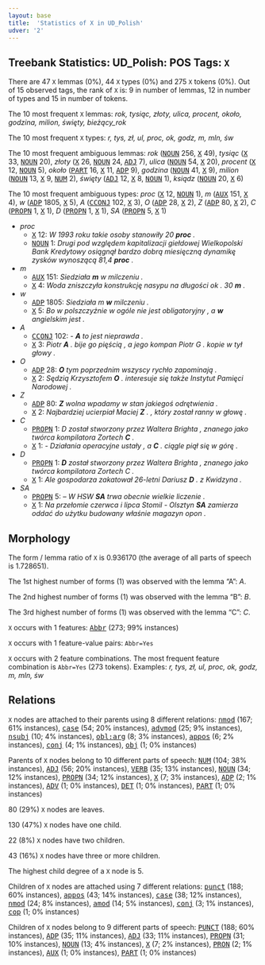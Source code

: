 ```yaml
---
layout: base
title:  'Statistics of X in UD_Polish'
udver: '2'
---
```


## Treebank Statistics: UD_Polish: POS Tags: `X`

There are 47 `X` lemmas (0%), 44 `X` types (0%) and 275 `X` tokens (0%).
Out of 15 observed tags, the rank of `X` is: 9 in number of lemmas, 12 in number of types and 15 in number of tokens.

The 10 most frequent `X` lemmas: <em>rok, tysiąc, złoty, ulica, procent, około, godzina, milion, święty, bieżący_rok</em>

The 10 most frequent `X` types:  <em>r, tys, zł, ul, proc, ok, godz, m, mln, św</em>

The 10 most frequent ambiguous lemmas: <em>rok</em> (<tt><a href="pl-pos-NOUN.html">NOUN</a></tt> 256, <tt><a href="pl-pos-X.html">X</a></tt> 49), <em>tysiąc</em> (<tt><a href="pl-pos-X.html">X</a></tt> 33, <tt><a href="pl-pos-NOUN.html">NOUN</a></tt> 20), <em>złoty</em> (<tt><a href="pl-pos-X.html">X</a></tt> 26, <tt><a href="pl-pos-NOUN.html">NOUN</a></tt> 24, <tt><a href="pl-pos-ADJ.html">ADJ</a></tt> 7), <em>ulica</em> (<tt><a href="pl-pos-NOUN.html">NOUN</a></tt> 54, <tt><a href="pl-pos-X.html">X</a></tt> 20), <em>procent</em> (<tt><a href="pl-pos-X.html">X</a></tt> 12, <tt><a href="pl-pos-NOUN.html">NOUN</a></tt> 5), <em>około</em> (<tt><a href="pl-pos-PART.html">PART</a></tt> 16, <tt><a href="pl-pos-X.html">X</a></tt> 11, <tt><a href="pl-pos-ADP.html">ADP</a></tt> 9), <em>godzina</em> (<tt><a href="pl-pos-NOUN.html">NOUN</a></tt> 41, <tt><a href="pl-pos-X.html">X</a></tt> 9), <em>milion</em> (<tt><a href="pl-pos-NOUN.html">NOUN</a></tt> 13, <tt><a href="pl-pos-X.html">X</a></tt> 9, <tt><a href="pl-pos-NUM.html">NUM</a></tt> 2), <em>święty</em> (<tt><a href="pl-pos-ADJ.html">ADJ</a></tt> 12, <tt><a href="pl-pos-X.html">X</a></tt> 8, <tt><a href="pl-pos-NOUN.html">NOUN</a></tt> 1), <em>ksiądz</em> (<tt><a href="pl-pos-NOUN.html">NOUN</a></tt> 20, <tt><a href="pl-pos-X.html">X</a></tt> 6)

The 10 most frequent ambiguous types:  <em>proc</em> (<tt><a href="pl-pos-X.html">X</a></tt> 12, <tt><a href="pl-pos-NOUN.html">NOUN</a></tt> 1), <em>m</em> (<tt><a href="pl-pos-AUX.html">AUX</a></tt> 151, <tt><a href="pl-pos-X.html">X</a></tt> 4), <em>w</em> (<tt><a href="pl-pos-ADP.html">ADP</a></tt> 1805, <tt><a href="pl-pos-X.html">X</a></tt> 5), <em>A</em> (<tt><a href="pl-pos-CCONJ.html">CCONJ</a></tt> 102, <tt><a href="pl-pos-X.html">X</a></tt> 3), <em>O</em> (<tt><a href="pl-pos-ADP.html">ADP</a></tt> 28, <tt><a href="pl-pos-X.html">X</a></tt> 2), <em>Z</em> (<tt><a href="pl-pos-ADP.html">ADP</a></tt> 80, <tt><a href="pl-pos-X.html">X</a></tt> 2), <em>C</em> (<tt><a href="pl-pos-PROPN.html">PROPN</a></tt> 1, <tt><a href="pl-pos-X.html">X</a></tt> 1), <em>D</em> (<tt><a href="pl-pos-PROPN.html">PROPN</a></tt> 1, <tt><a href="pl-pos-X.html">X</a></tt> 1), <em>SA</em> (<tt><a href="pl-pos-PROPN.html">PROPN</a></tt> 5, <tt><a href="pl-pos-X.html">X</a></tt> 1)


* <em>proc</em>
  * <tt><a href="pl-pos-X.html">X</a></tt> 12: <em>W 1993 roku takie osoby stanowiły 20 <b>proc</b> .</em>
  * <tt><a href="pl-pos-NOUN.html">NOUN</a></tt> 1: <em>Drugi pod względem kapitalizacji giełdowej Wielkopolski Bank Kredytowy osiągnął bardzo dobrą miesięczną dynamikę zysków wynoszącą 81,4 <b>proc</b> .</em>
* <em>m</em>
  * <tt><a href="pl-pos-AUX.html">AUX</a></tt> 151: <em>Siedziała <b>m</b> w milczeniu .</em>
  * <tt><a href="pl-pos-X.html">X</a></tt> 4: <em>Woda zniszczyła konstrukcję nasypu na długości ok . 30 <b>m</b> .</em>
* <em>w</em>
  * <tt><a href="pl-pos-ADP.html">ADP</a></tt> 1805: <em>Siedziała m <b>w</b> milczeniu .</em>
  * <tt><a href="pl-pos-X.html">X</a></tt> 5: <em>Bo w polszczyźnie w ogóle nie jest obligatoryjny , a <b>w</b> angielskim jest .</em>
* <em>A</em>
  * <tt><a href="pl-pos-CCONJ.html">CCONJ</a></tt> 102: <em>- <b>A</b> to jest nieprawda .</em>
  * <tt><a href="pl-pos-X.html">X</a></tt> 3: <em>Piotr <b>A</b> . bije go pięścią , a jego kompan Piotr G . kopie w tył głowy .</em>
* <em>O</em>
  * <tt><a href="pl-pos-ADP.html">ADP</a></tt> 28: <em><b>O</b> tym poprzednim wszyscy rychło zapominają .</em>
  * <tt><a href="pl-pos-X.html">X</a></tt> 2: <em>Sędzią Krzysztofem <b>O</b> . interesuje się także Instytut Pamięci Narodowej .</em>
* <em>Z</em>
  * <tt><a href="pl-pos-ADP.html">ADP</a></tt> 80: <em><b>Z</b> wolna wpadamy w stan jakiegoś odrętwienia .</em>
  * <tt><a href="pl-pos-X.html">X</a></tt> 2: <em>Najbardziej ucierpiał Maciej <b>Z</b> . , który został ranny w głowę .</em>
* <em>C</em>
  * <tt><a href="pl-pos-PROPN.html">PROPN</a></tt> 1: <em>D został stworzony przez Waltera Brighta , znanego jako twórca kompilatora Zortech <b>C</b> .</em>
  * <tt><a href="pl-pos-X.html">X</a></tt> 1: <em>- Działania operacyjne ustały , a <b>C</b> . ciągle piął się w górę .</em>
* <em>D</em>
  * <tt><a href="pl-pos-PROPN.html">PROPN</a></tt> 1: <em><b>D</b> został stworzony przez Waltera Brighta , znanego jako twórca kompilatora Zortech C .</em>
  * <tt><a href="pl-pos-X.html">X</a></tt> 1: <em>Ale gospodarza zakatował 26-letni Dariusz <b>D</b> . z Kwidzyna .</em>
* <em>SA</em>
  * <tt><a href="pl-pos-PROPN.html">PROPN</a></tt> 5: <em>– W HSW <b>SA</b> trwa obecnie wielkie liczenie .</em>
  * <tt><a href="pl-pos-X.html">X</a></tt> 1: <em>Na przełomie czerwca i lipca Stomil - Olsztyn <b>SA</b> zamierza oddać do użytku budowany właśnie magazyn opon .</em>

## Morphology

The form / lemma ratio of `X` is 0.936170 (the average of all parts of speech is 1.728651).

The 1st highest number of forms (1) was observed with the lemma “A”: <em>A</em>.

The 2nd highest number of forms (1) was observed with the lemma “B”: <em>B</em>.

The 3rd highest number of forms (1) was observed with the lemma “C”: <em>C</em>.

`X` occurs with 1 features: <tt><a href="pl-feat-Abbr.html">Abbr</a></tt> (273; 99% instances)

`X` occurs with 1 feature-value pairs: `Abbr=Yes`

`X` occurs with 2 feature combinations.
The most frequent feature combination is `Abbr=Yes` (273 tokens).
Examples: <em>r, tys, zł, ul, proc, ok, godz, m, mln, św</em>


## Relations

`X` nodes are attached to their parents using 8 different relations: <tt><a href="pl-dep-nmod.html">nmod</a></tt> (167; 61% instances), <tt><a href="pl-dep-case.html">case</a></tt> (54; 20% instances), <tt><a href="pl-dep-advmod.html">advmod</a></tt> (25; 9% instances), <tt><a href="pl-dep-nsubj.html">nsubj</a></tt> (10; 4% instances), <tt><a href="pl-dep-obl-arg.html">obl:arg</a></tt> (8; 3% instances), <tt><a href="pl-dep-appos.html">appos</a></tt> (6; 2% instances), <tt><a href="pl-dep-conj.html">conj</a></tt> (4; 1% instances), <tt><a href="pl-dep-obj.html">obj</a></tt> (1; 0% instances)

Parents of `X` nodes belong to 10 different parts of speech: <tt><a href="pl-pos-NUM.html">NUM</a></tt> (104; 38% instances), <tt><a href="pl-pos-ADJ.html">ADJ</a></tt> (56; 20% instances), <tt><a href="pl-pos-VERB.html">VERB</a></tt> (35; 13% instances), <tt><a href="pl-pos-NOUN.html">NOUN</a></tt> (34; 12% instances), <tt><a href="pl-pos-PROPN.html">PROPN</a></tt> (34; 12% instances), <tt><a href="pl-pos-X.html">X</a></tt> (7; 3% instances), <tt><a href="pl-pos-ADP.html">ADP</a></tt> (2; 1% instances), <tt><a href="pl-pos-ADV.html">ADV</a></tt> (1; 0% instances), <tt><a href="pl-pos-DET.html">DET</a></tt> (1; 0% instances), <tt><a href="pl-pos-PART.html">PART</a></tt> (1; 0% instances)

80 (29%) `X` nodes are leaves.

130 (47%) `X` nodes have one child.

22 (8%) `X` nodes have two children.

43 (16%) `X` nodes have three or more children.

The highest child degree of a `X` node is 5.

Children of `X` nodes are attached using 7 different relations: <tt><a href="pl-dep-punct.html">punct</a></tt> (188; 60% instances), <tt><a href="pl-dep-appos.html">appos</a></tt> (43; 14% instances), <tt><a href="pl-dep-case.html">case</a></tt> (38; 12% instances), <tt><a href="pl-dep-nmod.html">nmod</a></tt> (24; 8% instances), <tt><a href="pl-dep-amod.html">amod</a></tt> (14; 5% instances), <tt><a href="pl-dep-conj.html">conj</a></tt> (3; 1% instances), <tt><a href="pl-dep-cop.html">cop</a></tt> (1; 0% instances)

Children of `X` nodes belong to 9 different parts of speech: <tt><a href="pl-pos-PUNCT.html">PUNCT</a></tt> (188; 60% instances), <tt><a href="pl-pos-ADP.html">ADP</a></tt> (35; 11% instances), <tt><a href="pl-pos-ADJ.html">ADJ</a></tt> (33; 11% instances), <tt><a href="pl-pos-PROPN.html">PROPN</a></tt> (31; 10% instances), <tt><a href="pl-pos-NOUN.html">NOUN</a></tt> (13; 4% instances), <tt><a href="pl-pos-X.html">X</a></tt> (7; 2% instances), <tt><a href="pl-pos-PRON.html">PRON</a></tt> (2; 1% instances), <tt><a href="pl-pos-AUX.html">AUX</a></tt> (1; 0% instances), <tt><a href="pl-pos-PART.html">PART</a></tt> (1; 0% instances)

